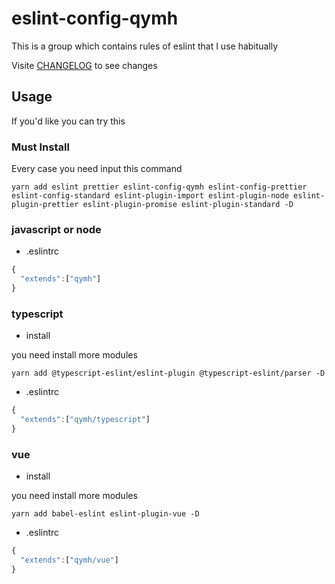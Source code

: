 # eslint-config-qymh

This is a group which contains rules of eslint that I use habitually

Visite [CHANGELOG](https://github.com/Qymh/eslint-config-qymh/blob/master/CHANGELOG.md) to see changes

## Usage

If you'd like you can try this

### Must Install

Every case you need input this command

```shell
yarn add eslint prettier eslint-config-qymh eslint-config-prettier eslint-config-standard eslint-plugin-import eslint-plugin-node eslint-plugin-prettier eslint-plugin-promise eslint-plugin-standard -D
```

### javascript or node

- .eslintrc

```javascript
{
  "extends":["qymh"]
}
```


### typescript

- install

you need install more modules

```shell
yarn add @typescript-eslint/eslint-plugin @typescript-eslint/parser -D
```

- .eslintrc

```javascript
{
  "extends":["qymh/typescript"]
}
```

### vue

- install

you need install more modules

```shell
yarn add babel-eslint eslint-plugin-vue -D
```

- .eslintrc

```javascript
{
  "extends":["qymh/vue"]
}
```
